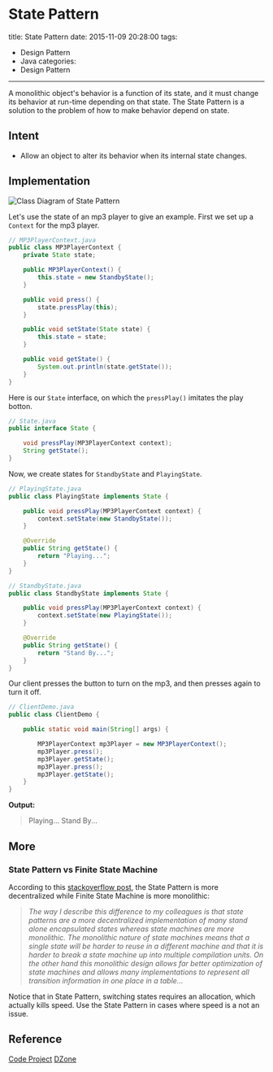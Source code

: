 # State Pattern
title:  State Pattern
date: 2015-11-09 20:28:00
tags:
- Design Pattern
- Java
categories:
- Design Pattern

---

A monolithic object's behavior is a function of its state, and it must change its behavior at run-time depending on that state. The State Pattern is a solution to the problem of how to make behavior depend on state.
<!--more-->

## Intent
- Allow an object to alter its behavior when its internal state changes.

## Implementation
![Class Diagram of State Pattern](http://i.imgur.com/ItEp6Wx.png)

Let's use the state of an mp3 player to give an example. First we set up a `Context` for the mp3 player.
``` java
// MP3PlayerContext.java
public class MP3PlayerContext {
    private State state;

    public MP3PlayerContext() {
        this.state = new StandbyState();
    }

    public void press() {
        state.pressPlay(this);
    }

    public void setState(State state) {
        this.state = state;
    }

    public void getState() {
        System.out.println(state.getState());
    }
}
```
Here is our `State` interface, on which the `pressPlay()` imitates the play botton.
``` java
// State.java
public interface State {

    void pressPlay(MP3PlayerContext context);
    String getState();
}
```
Now, we create states for `StandbyState` and `PlayingState`.
``` java
// PlayingState.java
public class PlayingState implements State {

    public void pressPlay(MP3PlayerContext context) {
        context.setState(new StandbyState());
    }

    @Override
    public String getState() {
        return "Playing...";
    }
}
```
``` java
// StandbyState.java
public class StandbyState implements State {

    public void pressPlay(MP3PlayerContext context) {
        context.setState(new PlayingState());
    }

    @Override
    public String getState() {
        return "Stand By...";
    }
}
```
Our client presses the button to turn on the mp3, and then presses again to turn it off.
``` java
// ClientDemo.java
public class ClientDemo {

    public static void main(String[] args) {

        MP3PlayerContext mp3Player = new MP3PlayerContext();
        mp3Player.press();
        mp3Player.getState();
        mp3Player.press();
        mp3Player.getState();
    }
}
```
**Output:**
> Playing...
Stand By...

## More
### State Pattern vs Finite State Machine
According to this [stackoverflow post](http://stackoverflow.com/a/20446959/3697757), the State Pattern is more decentralized while Finite State Machine is more monolithic:

>*The way I describe this difference to my colleagues is that state patterns are a more decentralized implementation of many stand alone encapsulated states whereas state machines are more monolithic. The monolithic nature of state machines means that a single state will be harder to reuse in a different machine and that it is harder to break a state machine up into multiple compilation units. On the other hand this monolithic design allows far better optimization of state machines and allows many implementations to represent all transition information in one place in a table...*

Notice that in State Pattern, switching states requires an allocation,  which actually kills speed. Use the State Pattern in cases where speed is a not an issue.

## Reference
[Code Project](http://www.codeproject.com/Articles/509234/The-State-Design-Pattern-vs-State-Machine)
[DZone](https://dzone.com/articles/design-patterns-state)